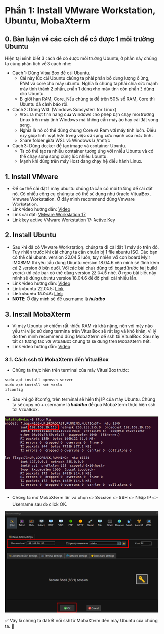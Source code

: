 # Phần 1: Install VMware Workstation, Ubuntu, MobaXterm

## 0. Bàn luận về các cách để có được 1 môi trường Ubuntu
Hiện tại mình biết 3 cách để có được môi trường Ubuntu, ở phần này chúng ta cùng phân tích về 3 cách nhé:
- Cách 1: Dùng VitualBox để cài Ubuntu.
    + Cái này lúc cài Ubuntu chúng ta phải phân bổ dung lượng ổ ứng, RAM và core cho máy ubuntu. Nghĩa là chúng ta phải chia sức mạnh máy tính thành 2 phần, phần 1 dùng cho máy tính còn phần 2 dùng cho Ubuntu.
    + Bị giới hạn RAM, Core. Nếu chúng ta để trên 50% số RAM, Core thì Ubuntu đã cảnh báo rồi.
- Cách 2: Dùng WSL (Windows Subsystem for Linux).
    + WSL là một tính năng của Windows cho phép bạn chạy môi trường Linux trên máy tính Windows mà không cần máy ảo hay cài đặt song song.
    + Nghĩa là nó có thể dùng chung Core và Ram với máy tính luôn. Điều này giúp linh hoạt hơn trong việc sử dụng sức mạnh của máy tính.
    + Share folder giữa WSL và Windows là /mnt/c
- Cách 3: Dùng docker để tạo image và container Ubuntu.
    + Ta có thể tạo ra nhiều container tương ứng với nhiều Ubuntu và có thể chạy song song cùng lúc nhiều Ubuntu. 
    + Mạnh khi dùng trên máy Host đang chạy hệ điều hành Linux.

## 1. Install VMware
- Để có thể cài đặt 1 máy ubuntu chúng ta cần có môi trường để cài đặt nó. Có nhiều công cụ chúng ta có thể sử dụng như Oracle VitualBox, Vmware Workstation. Ở đây mình recommend dùng Vmware Workstation.
- Link video hướng dẫn: [Video](https://youtu.be/6gKA3wUI3kc?si=bXfVC-MU2VtzT8dA)
- Link cài đặt: [VMware Workstation 17](https://drive.google.com/file/d/1yk2tW62MPs5OfgQMPB2oWdOHMVwouF3E/view?usp=drivesdk)
- Link key active VMware Workstation 17: [Active Key](https://drive.google.com/file/d/1JcVd4W4M2n6gEAGVWtc1Y5mbNNsa2lVn/view?usp=drivesdk)

## 2. Install Ubuntu
- Sau khi đã có VMware Workstation, chúng ta đi cài đặt 1 máy ảo trên đó. Tuy nhiên trước khi cài chúng ta cần chuẩn bị 1 file ubuntu ISO. Các bạn có thể cài ubuntu version 22.04.5 luôn, tuy nhiên với con board Myir IMX8MM thì yêu cầu dùng Ubuntu version 18.04.6 nên mình sẽ đính kèm cả 2 version ở bên dưới. Với các bài chưa dùng tới board(trước bài build yocto) thì các bạn có thể dùng version 22.04.5 nhé. Ở repo bài biết này mình sẽ dùng ubuntu version 18.04.6 để đỡ phải cài nhiều lần.
- Link video hướng dẫn: [Video](https://youtu.be/6gKA3wUI3kc?si=bXfVC-MU2VtzT8dA)
- Link ubuntu 22.04.5: [Link](https://drive.google.com/file/d/1fyt4MCjwr0pUXEbYOspAW8q2czW_IteU/view?usp=drivesdk)
- Link ubuntu 18.04.6: [Link](https://drive.google.com/file/d/1puSIXdxvpS_CyCZzL6LaXu3PR8xfeamR/view?usp=drivesdk)
- **NOTE**: Ở đây mình sẽ để username là ***hulatho***

## 3. Install MobaXterm
- Vì máy Ubuntu sẽ chiếm rất nhiều RAM và khá nặng, nên với máy nào yếu thì việc sử dụng terminal trên VitualBox sẽ rất lag và khó khăn, vì lý do trên mình recommend dùng MobaXterm để ssh tới VitualBox. Sau này tất cả tương tác với VitualBox chúng ta sẽ dùng trên MobaXterm hết.
- Link video hướng dẫn: [Video](https://youtu.be/jmSgIrVIFAo?si=FPHLVD7_sQp94Fgd)

### 3.1. Cách ssh từ MobaXterm đến VitualBox
- Chúng ta thực hiện trên terminal của máy VitualBox trước:
```s
sudo apt install openssh-server
sudo apt install net-tools
ifconfig
```
- Sau khi gõ ifconfig, trên terminal sẽ hiển thị IP của máy Ubuntu. Chúng ta sẽ copy nó + username là ***hulatho*** để qua MobaXterm thực hiện ssh tới VitualBox.


<img src="image.png" alt="IP Terminal" style="width:500px; height:auto;"/>


- Chúng ta mở MobaXterm lên và chọn 👉 Session 👉 SSH 👉 Nhập IP 👉 Username sau đó click OK.


<img src="image-1.png" alt="SSH MobaXterm" style="width:500px; height:auto;"/>


✅ Vậy là chúng ta đã kết nối ssh từ MobaXterm đến máy Ubuntu của chúng ta. 💯
